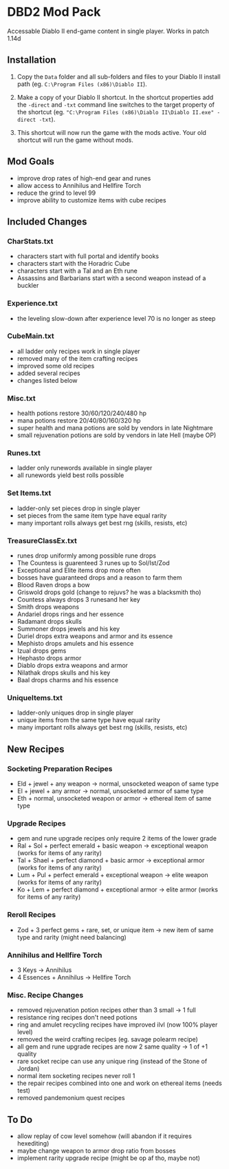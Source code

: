 
# DBD2 Mod Pack

Accessable Diablo II end-game content in single player. Works in patch 1.14d

## Installation

1) Copy the `Data` folder and all sub-folders and files to your Diablo II install path (eg. `C:\Program Files (x86)\Diablo II`).

2) Make a copy of your Diablo II shortcut. In the shortcut properties add the
  `-direct` and `-txt` command line switches to the target property of the
  shortcut (eg. `"C:\Program Files (x86)\Diablo II\Diablo II.exe" -direct -txt`).

3) This shortcut will now run the game with the mods active. Your old shortcut
  will run the game without mods.

## Mod Goals

* improve drop rates of high-end gear and runes
* allow access to Annihilus and Hellfire Torch
* reduce the grind to level 99
* improve ability to customize items with cube recipes

## Included Changes

### CharStats.txt

* characters start with full portal and identify books
* characters start with the Horadric Cube
* characters start with a Tal and an Eth rune
* Assassins and Barbarians start with a second weapon instead of a buckler

### Experience.txt

* the leveling slow-down after experience level 70 is no longer as steep

### CubeMain.txt

* all ladder only recipes work in single player
* removed many of the item crafting recipes
* improved some old recipes
* added several recipes
* changes listed below


### Misc.txt

* health potions restore 30/60/120/240/480 hp
* mana potions restore 20/40/80/160/320 hp
* super health and mana potions are sold by vendors in late Nightmare
* small rejuvenation potions are sold by vendors in late Hell (maybe OP)

### Runes.txt

* ladder only runewords available in single player
* all runewords yield best rolls possible

### Set Items.txt

* ladder-only set pieces drop in single player
* set pieces from the same item type have equal rarity
* many important rolls always get best rng (skills, resists, etc)

### TreasureClassEx.txt

* runes drop uniformly among possible rune drops
* The Countess is guarenteed 3 runes up to Sol/Ist/Zod
* Exceptional and Elite items drop more often
* bosses have guaranteed drops and a reason to farm them
* Blood Raven drops a bow
* Griswold drops gold (change to rejuvs? he was a blacksmith tho)
* Countess always drops 3 runesand her key
* Smith drops weapons
* Andariel drops rings and her essence
* Radamant drops skulls
* Summoner drops jewels and his key
* Duriel drops extra weapons and armor and its essence
* Mephisto drops amulets and his essence
* Izual drops gems
* Hephasto drops armor
* Diablo drops extra weapons and armor
* Nilathak drops skulls and his key
* Baal drops charms and his essence

### UniqueItems.txt

* ladder-only uniques drop in single player
* unique items from the same type have equal rarity
* many important rolls always get best rng (skills, resists, etc)

## New Recipes

### Socketing Preparation Recipes

* Eld + jewel + any weapon -> normal, unsocketed weapon of same type
* El + jewel + any armor -> normal, unsocketed armor of same type
* Eth + normal, unsocketed weapon or armor -> ethereal item of same type

### Upgrade Recipes

* gem and rune upgrade recipes only require 2 items of the lower grade
* Ral + Sol + perfect emerald + basic weapon -> exceptional weapon (works for
  items of any rarity)
* Tal + Shael + perfect diamond + basic armor -> exceptional armor (works for
  items of any rarity)
* Lum + Pul + perfect emerald + exceptional weapon -> elite weapon (works for
  items of any rarity)
* Ko + Lem + perfect diamond + exceptional armor -> elite armor (works for
  items of any rarity)

### Reroll Recipes

* Zod + 3 perfect gems + rare, set, or unique item -> new item of same type and
  rarity (might need balancing)

### Annihilus and Hellfire Torch

* 3 Keys -> Annihilus
* 4 Essences + Annihilus -> Hellfire Torch

### Misc. Recipe Changes

* removed rejuvenation potion recipes other than 3 small -> 1 full
* resistance ring recipes don't need potions
* ring and amulet recycling recipes have improved ilvl (now 100% player level)
* removed the weird crafting recipes (eg. savage polearm recipe)
* all gem and rune upgrade recipes are now 2 same quality -> 1 of +1 quality
* rare socket recipe can use any unique ring (instead of the Stone of Jordan)
* normal item socketing recipes never roll 1
* the repair recipes combined into one and work on ethereal items (needs test)
* removed pandemonium quest recipes

## To Do

* allow replay of cow level somehow (will abandon if it requires hexediting)
* maybe change weapon to armor drop ratio from bosses
* implement rarity upgrade recipe (might be op af tho, maybe not)

